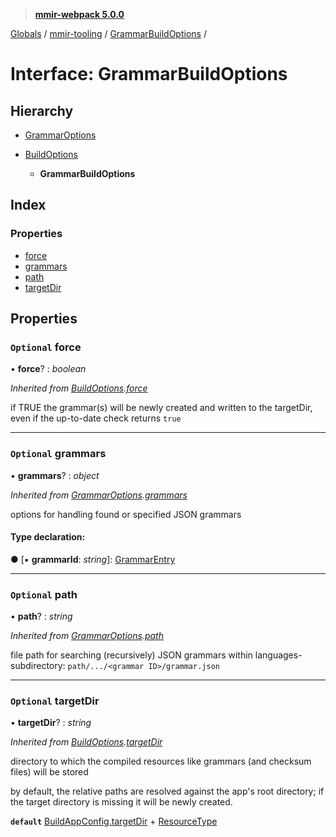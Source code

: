 > **[mmir-webpack 5.0.0](../README.md)**

[Globals](../README.md) / [mmir-tooling](../modules/mmir_tooling.md) / [GrammarBuildOptions](mmir_tooling.grammarbuildoptions.md) /

# Interface: GrammarBuildOptions

## Hierarchy

* [GrammarOptions](mmir_tooling.grammaroptions.md)

* [BuildOptions](mmir_tooling.buildoptions.md)

  * **GrammarBuildOptions**

## Index

### Properties

* [force](mmir_tooling.grammarbuildoptions.md#optional-force)
* [grammars](mmir_tooling.grammarbuildoptions.md#optional-grammars)
* [path](mmir_tooling.grammarbuildoptions.md#optional-path)
* [targetDir](mmir_tooling.grammarbuildoptions.md#optional-targetdir)

## Properties

### `Optional` force

• **force**? : *boolean*

*Inherited from [BuildOptions](mmir_tooling.buildoptions.md).[force](mmir_tooling.buildoptions.md#optional-force)*

if TRUE the grammar(s) will be newly created and written to the targetDir,
even if the up-to-date check returns `true`

___

### `Optional` grammars

• **grammars**? : *object*

*Inherited from [GrammarOptions](mmir_tooling.grammaroptions.md).[grammars](mmir_tooling.grammaroptions.md#optional-grammars)*

options for handling found or specified JSON grammars

#### Type declaration:

● \[▪ **grammarId**: *string*\]: [GrammarEntry](mmir_tooling.grammarentry.md)

___

### `Optional` path

• **path**? : *string*

*Inherited from [GrammarOptions](mmir_tooling.grammaroptions.md).[path](mmir_tooling.grammaroptions.md#optional-path)*

file path for searching (recursively) JSON grammars within languages-subdirectory:
`path/.../<grammar ID>/grammar.json`

___

### `Optional` targetDir

• **targetDir**? : *string*

*Inherited from [BuildOptions](mmir_tooling.buildoptions.md).[targetDir](mmir_tooling.buildoptions.md#optional-targetdir)*

directory to which the compiled resources like grammars (and checksum files) will be stored

by default, the relative paths are resolved against the app's root directory;
if the target directory is missing it will be newly created.

**`default`** [BuildAppConfig.targetDir](mmir_tooling.buildappconfig.md#optional-targetdir) + [ResourceType](../modules/mmir_tooling.md#resourcetype)